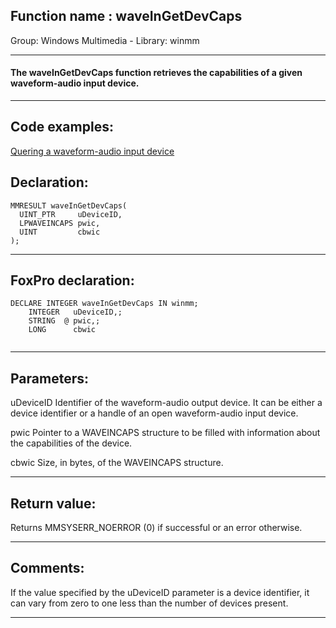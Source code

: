 
## Function name : waveInGetDevCaps
Group: Windows Multimedia - Library: winmm    
***  


#### The waveInGetDevCaps function retrieves the capabilities of a given waveform-audio input device.
***  


## Code examples:
[Quering a waveform-audio input device](../../samples/sample_366.md)  

## Declaration:
```foxpro  
MMRESULT waveInGetDevCaps(
  UINT_PTR     uDeviceID,
  LPWAVEINCAPS pwic,
  UINT         cbwic
);  
```  
***  


## FoxPro declaration:
```foxpro  
DECLARE INTEGER waveInGetDevCaps IN winmm;
	INTEGER   uDeviceID,;
	STRING  @ pwic,;
	LONG      cbwic
  
```  
***  


## Parameters:
uDeviceID 
Identifier of the waveform-audio output device. It can be either a device identifier or a handle of an open waveform-audio input device. 

pwic 
Pointer to a WAVEINCAPS structure to be filled with information about the capabilities of the device. 

cbwic 
Size, in bytes, of the WAVEINCAPS structure.   
***  


## Return value:
Returns MMSYSERR_NOERROR (0) if successful or an error otherwise.  
***  


## Comments:
If the value specified by the uDeviceID parameter is a device identifier, it can vary from zero to one less than the number of devices present.  
  
***  

